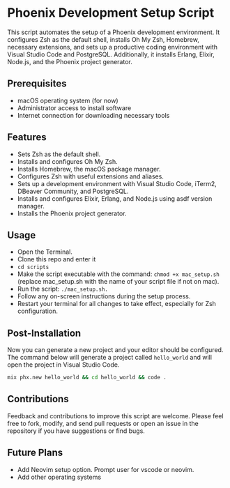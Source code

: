 # Phoenix Development Setup Script

This script automates the setup of a Phoenix development environment. It configures Zsh as the default shell, installs Oh My Zsh, Homebrew, necessary extensions, and sets up a productive coding environment with Visual Studio Code and PostgreSQL. Additionally, it installs Erlang, Elixir, Node.js, and the Phoenix project generator.

## Prerequisites

- macOS operating system (for now)
- Administrator access to install software
- Internet connection for downloading necessary tools

## Features

- Sets Zsh as the default shell.
- Installs and configures Oh My Zsh.
- Installs Homebrew, the macOS package manager.
- Configures Zsh with useful extensions and aliases.
- Sets up a development environment with Visual Studio Code, iTerm2, DBeaver Community, and PostgreSQL.
- Installs and configures Elixir, Erlang, and Node.js using asdf version manager.
- Installs the Phoenix project generator.

## Usage

- Open the Terminal.
- Clone this repo and enter it
- `cd scripts`
- Make the script executable with the command: `chmod +x mac_setup.sh` (replace mac_setup.sh with the name of your script file if not on mac).
- Run the script: `./mac_setup.sh.`
- Follow any on-screen instructions during the setup process.
- Restart your terminal for all changes to take effect, especially for Zsh configuration.

## Post-Installation

Now you can generate a new project and your editor should be configured. The command below will generate a project called `hello_world` and will open the project in Visual Studio Code. 

```bash
mix phx.new hello_world && cd hello_world && code .
```

## Contributions

Feedback and contributions to improve this script are welcome. Please feel free to fork, modify, and send pull requests or open an issue in the repository if you have suggestions or find bugs.

## Future Plans

- Add Neovim setup option. Prompt user for vscode or neovim.
- Add other operating systems